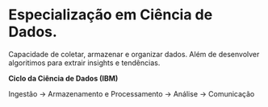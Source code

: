 # Especialização em Ciência de Dados. 
Capacidade de coletar, armazenar e organizar dados. Além de desenvolver algoritimos para extrair insights e tendências.

**Ciclo da Ciência de Dados (IBM)**

Ingestão -> Armazenamento e Processamento -> Análise -> Comunicação
